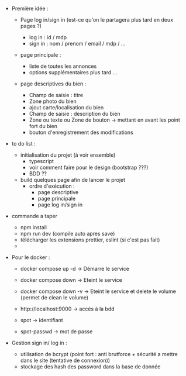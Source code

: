 - Première idée :

  - Page log in/sign in (est-ce qu'on le partagera plus tard en deux pages ?)
    - log in : id / mdp
    - sign in : nom / prenom / email / mdp / ...
  - page principale :

    - liste de toutes les annonces
    - options supplémentaires plus tard ...

  - page descriptives du bien :
    - Champ de saisie : titre
    - Zone photo du bien
    - ajout carte/localisation du bien
    - Champ de saisie : description du bien
    - Zone ou texte ou Zone de bouton -> mettant en avant les point fort du bien
    - bouton d'enregistrement des modifications

- to do list :
  - initialisation du projet (à voir ensemble)
    - typescript
    - voir comment faire pour le design (bootstrap ???)
    - BDD ??
  - build quelques page afin de lancer le projet
    - ordre d'exécution :
      - page descriptive
      - page principale
      - page log in/sign in

- commande a taper
  - npm install
  - npm run dev (compile auto apres save)
  - télécharger les extensions prettier, eslint (si c'est pas fait)
  - 


- Pour le docker :
  - docker compose up -d -> Démarre le service
  - docker compose down -> Eteint le service
  - docker compose down -v -> Eteint le service et delete le volume (permet de clean le volume)

  - http://localhost:9000 -> accés à la bdd

  - spot -> identifiant
  - spot-passwd -> mot de passe

- Gestion sign in/ log in :
  - utilisation de bcrypt (point fort : anti brutforce + sécurité a mettre dans le site (tentative de connexion))
  - stockage des hash des password dans la base de donnée
